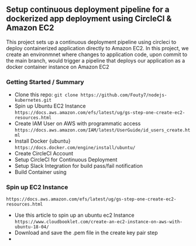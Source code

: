 ## Setup continuous deployment pipeline for a dockerized app deployment using CircleCI & Amazon EC2

This project sets up a continuous deployment pipeline using circleci to deploy containerized application directly to Amazon EC2.
In this project, we create an environmnet where changes to application code, upon commit to the main branch, would trigger a pipeline that deploys our application as a docker container instance on Amazon EC2 

### Getting Started / Summary

* Clone this repo: `git clone https://github.com/Fouty7/nodejs-kubernetes.git`
* Spin up Ubuntu EC2 Instance `https://docs.aws.amazon.com/efs/latest/ug/gs-step-one-create-ec2-resources.html`
* Create IAM User on AWS with programmatic access `https://docs.aws.amazon.com/IAM/latest/UserGuide/id_users_create.html`
* Install Docker {ubuntu} `https://docs.docker.com/engine/install/ubuntu/`
* Create CircleCI Account
* Setup CircleCI for Continuous Deployment
* Setup Slack Integration for build pass/fail notification
* Build Container using 


### Spin up EC2 Instance 
`https://docs.aws.amazon.com/efs/latest/ug/gs-step-one-create-ec2-resources.html`

* Use this article to spin up an ubuntu ec2 Instance `https://www.cloudbooklet.com/create-an-ec2-instance-on-aws-with-ubuntu-18-04/`
* Download and save the .pem file in the create key pair step
* 